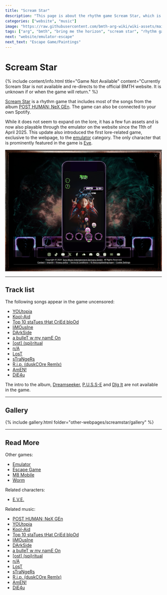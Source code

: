 ```yaml
---
title: "Scream Star"
description: "This page is about the rhythm game Scream Star, which is a game released to promote Nex Gen."
categories: ["website", "music"]
image: "https://raw.githubusercontent.com/bmth-arg-wiki/wiki-assets/main/webpage/emulator/screamstar-300x300.png"
tags: ["arg", "bmth", "bring me the horizon", "scream star", "rhythm game"]
next: "website/emulator-escape"
next_text: "Escape Game/Paintings"
---
```


# Scream Star

{% include content/info.html
title="Game Not Available"
content="Currently Scream Star is not available and re-directs to the official BMTH website. It is unknown 
if or when the game will return."
%}

[Scream Star](https://www.scream-star.com/) is a rhythm game that includes most of the songs from the 
album [POST HUMAN: NeX GEn](../music/ph-nex-gen). The game can also be connected to your own Spotify.

While it does not seem to expand on the lore, it has a few fun assets and is now also playable through the 
emulator on the website since the 11th of April 2025. This update also introduced the first lore-related game, exclusive 
to the webpage, to the [emulator](emulator) category. The only character that is prominently featured in the 
game is [Eve](../characters/eve).

![Scream Star gameplay screenshot](https://raw.githubusercontent.com/bmth-arg-wiki/wiki-assets/main/other-webpages/screamstar/gameplay.png)

***

## Track list

The following songs appear in the game uncensored:

- [YOUtopia](../music/song-youtopia) 
- [Kool-Aid](../music/song-koolaid)
- [Top 10 staTues tHat CriEd bloOd](../music/song-top10)
- [liMOusIne](../music/song-limousine)
- [DArkSide](../music/song-darkside)
- [a bulleT w my namE On](../music/song-abwmno)
- [[ost] (spi)ritual](../music/song-spiritual)
- [n/A](../music/song-na)
- [LosT](../music/song-lost)
- [sTraNgeRs](../music/song-strangers)
- [R.i.p. (duskCOre RemIx)](../music/song-rip)
- [AmEN!](../music/song-amen)
- [DiE4u](../music/song-die4u)

The intro to the album, [Dreamseeker](../music/song-dreamseeker), [P.U.S.S-E](../music/song-pusse) and 
[DIg It](../music/song-digit) are not available in the game. 

***

## Gallery

{% include gallery.html folder="other-webpages/screamstar/gallery" %}

***

## Read More

Other games:

- [Emulator](emulator)
- [Escape Game](emulator-escape)
- [M8 Mobile](emulator-m8mobile)
- [Worm](emulator-worm)

Related characters:

- [E.V.E.](../characters/eve)

Related music:

- [POST HUMAN: NeX GEn](../music/ph-nex-gen)
- [YOUtopia](../music/song-youtopia)
- [Kool-Aid](../music/song-koolaid)
- [Top 10 staTues tHat CriEd bloOd](../music/song-top10)
- [liMOusIne](../music/song-limousine)
- [DArkSide](../music/song-darkside)
- [a bulleT w my namE On](../music/song-abwmno)
- [[ost] (spi)ritual](../music/song-spiritual)
- [n/A](../music/song-na)
- [LosT](../music/song-lost)
- [sTraNgeRs](../music/song-strangers)
- [R.i.p. (duskCOre RemIx)](../music/song-rip)
- [AmEN!](../music/song-amen)
- [DiE4u](../music/song-die4u)
